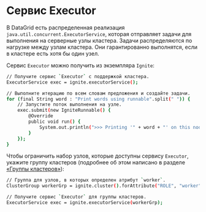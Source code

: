 # Сервис Executor

В DataGrid есть распределенная реализация `java.util.concurrent.ExecutorService`, которая отправляет задачи для выполнения на серверные узлы кластера. Задачи распределяются по нагрузке между узлам кластера. Они гарантированно выполнятся, если в кластере есть хотя бы один узел.

Сервис `Executor` можно получить из экземпляра `Ignite`:

```bash
// Получите сервис `Executor` с поддержкой кластера.
ExecutorService exec = ignite.executorService();

// Выполните итерацию по всем словам предложения и создайте задачи.
for (final String word : "Print words using runnable".split(" ")) {
    // Запустите поток выполнения на узле.
    exec.submit(new IgniteRunnable() {
        @Override
        public void run() {
            System.out.println(">>> Printing '" + word + "' on this node from grid job.");
        }
    });
}
```

Чтобы ограничить набор узлов, которые доступны сервису `Executor`, укажите группу кластеров (подробнее об этом написано в разделе [«Группы кластеров»](cluster_groups.md)):

```bash
// Группа для узлов, в которых определен атрибут `worker`.
ClusterGroup workerGrp = ignite.cluster().forAttribute("ROLE", "worker");

// Получите сервис `Executor` для группы кластеров.
ExecutorService exec = ignite.executorService(workerGrp);
```